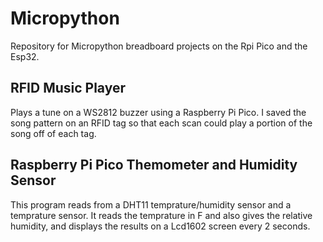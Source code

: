 # Micropython
Repository for Micropython breadboard projects on the Rpi Pico and the Esp32.

## RFID Music Player
Plays a tune on a WS2812 buzzer using a Raspberry Pi Pico. I saved the song pattern on an RFID tag so that each scan could play a portion of the song off of each tag.

## Raspberry Pi Pico Themometer and Humidity Sensor
This program reads from a DHT11 temprature/humidity sensor and a temprature sensor. It reads the temprature in F and also gives the relative humidity, and displays the results on a Lcd1602 screen every 2 seconds.
